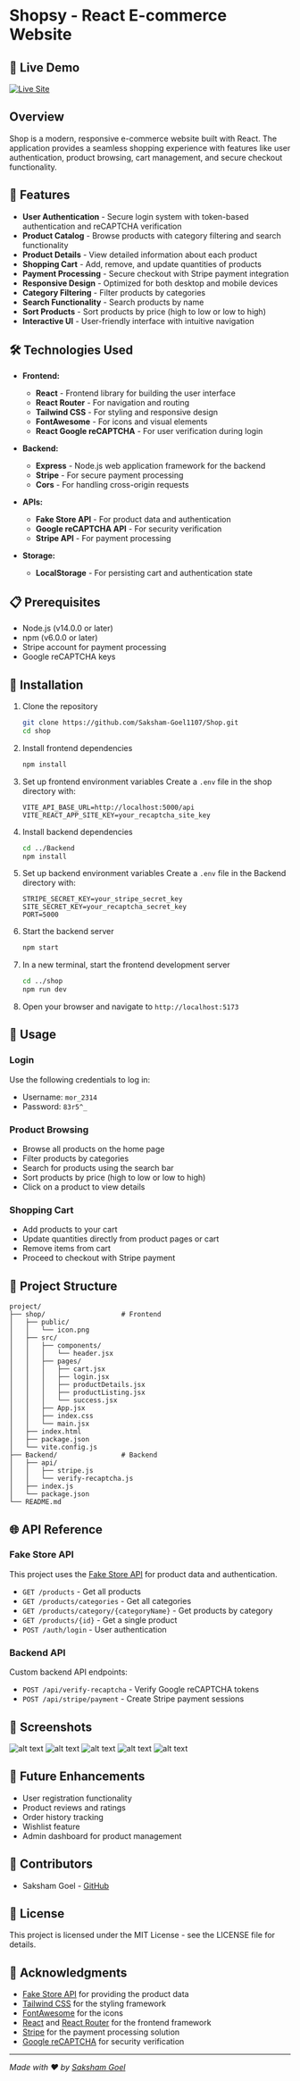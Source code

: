 # Shopsy - React E-commerce Website

## 🚀 Live Demo

[![Live Site](https://img.shields.io/badge/Live%20Demo-Online-green)](https://shopify-tau-seven.vercel.app)

## Overview

Shop is a modern, responsive e-commerce website built with React. The application provides a seamless shopping experience with features like user authentication, product browsing, cart management, and secure checkout functionality.

## 🚀 Features

- **User Authentication** - Secure login system with token-based authentication and reCAPTCHA verification
- **Product Catalog** - Browse products with category filtering and search functionality
- **Product Details** - View detailed information about each product
- **Shopping Cart** - Add, remove, and update quantities of products
- **Payment Processing** - Secure checkout with Stripe payment integration
- **Responsive Design** - Optimized for both desktop and mobile devices
- **Category Filtering** - Filter products by categories
- **Search Functionality** - Search products by name
- **Sort Products** - Sort products by price (high to low or low to high)
- **Interactive UI** - User-friendly interface with intuitive navigation

## 🛠️ Technologies Used

- **Frontend:**
  - **React** - Frontend library for building the user interface
  - **React Router** - For navigation and routing
  - **Tailwind CSS** - For styling and responsive design
  - **FontAwesome** - For icons and visual elements
  - **React Google reCAPTCHA** - For user verification during login

- **Backend:**
  - **Express** - Node.js web application framework for the backend
  - **Stripe** - For secure payment processing
  - **Cors** - For handling cross-origin requests

- **APIs:**
  - **Fake Store API** - For product data and authentication
  - **Google reCAPTCHA API** - For security verification
  - **Stripe API** - For payment processing

- **Storage:**
  - **LocalStorage** - For persisting cart and authentication state

## 📋 Prerequisites

- Node.js (v14.0.0 or later)
- npm (v6.0.0 or later)
- Stripe account for payment processing
- Google reCAPTCHA keys

## 🔧 Installation

1. Clone the repository
   ```bash
   git clone https://github.com/Saksham-Goel1107/Shop.git
   cd shop
   ```

2. Install frontend dependencies
   ```bash
   npm install
   ```

3. Set up frontend environment variables
   Create a `.env` file in the shop directory with:
   ```
   VITE_API_BASE_URL=http://localhost:5000/api
   VITE_REACT_APP_SITE_KEY=your_recaptcha_site_key
   ```

4. Install backend dependencies
   ```bash
   cd ../Backend
   npm install
   ```

5. Set up backend environment variables
   Create a `.env` file in the Backend directory with:
   ```
   STRIPE_SECRET_KEY=your_stripe_secret_key
   SITE_SECRET_KEY=your_recaptcha_secret_key
   PORT=5000
   ```

6. Start the backend server
   ```bash
   npm start
   ```

7. In a new terminal, start the frontend development server
   ```bash
   cd ../shop
   npm run dev
   ```

8. Open your browser and navigate to `http://localhost:5173`

## 🔑 Usage

### Login
Use the following credentials to log in:
- Username: `mor_2314`
- Password: `83r5^_`

### Product Browsing
- Browse all products on the home page
- Filter products by categories
- Search for products using the search bar
- Sort products by price (high to low or low to high)
- Click on a product to view details

### Shopping Cart
- Add products to your cart
- Update quantities directly from product pages or cart
- Remove items from cart
- Proceed to checkout with Stripe payment

## 📁 Project Structure

```
project/
├── shop/                   # Frontend
│   ├── public/
│   │   └── icon.png
│   ├── src/
│   │   ├── components/
│   │   │   └── header.jsx
│   │   ├── pages/
│   │   │   ├── cart.jsx
│   │   │   ├── login.jsx
│   │   │   ├── productDetails.jsx
│   │   │   ├── productListing.jsx
│   │   │   └── success.jsx
│   │   ├── App.jsx
│   │   ├── index.css
│   │   └── main.jsx
│   ├── index.html
│   ├── package.json
│   └── vite.config.js
├── Backend/                # Backend
│   ├── api/
│   │   ├── stripe.js
│   │   └── verify-recaptcha.js
│   ├── index.js
│   └── package.json
└── README.md
```

## 🌐 API Reference

### Fake Store API
This project uses the [Fake Store API](https://fakestoreapi.com/docs) for product data and authentication.

- `GET /products` - Get all products
- `GET /products/categories` - Get all categories
- `GET /products/category/{categoryName}` - Get products by category
- `GET /products/{id}` - Get a single product
- `POST /auth/login` - User authentication

### Backend API
Custom backend API endpoints:

- `POST /api/verify-recaptcha` - Verify Google reCAPTCHA tokens
- `POST /api/stripe/payment` - Create Stripe payment sessions

## 📸 Screenshots

![alt text](image.png)
![alt text](image-4.png)
![alt text](image-2.png)
![alt text](image-1.png)
![alt text](image-3.png)

## 🚀 Future Enhancements

- User registration functionality
- Product reviews and ratings
- Order history tracking
- Wishlist feature
- Admin dashboard for product management

## 👥 Contributors

- Saksham Goel - [GitHub](https://github.com/Saksham-Goel1107/)

## 📝 License

This project is licensed under the MIT License - see the LICENSE file for details.

## 🙏 Acknowledgments

- [Fake Store API](https://fakestoreapi.com/) for providing the product data
- [Tailwind CSS](https://tailwindcss.com/) for the styling framework
- [FontAwesome](https://fontawesome.com/) for the icons
- [React](https://reactjs.org/) and [React Router](https://reactrouter.com/) for the frontend framework
- [Stripe](https://stripe.com/) for the payment processing solution
- [Google reCAPTCHA](https://www.google.com/recaptcha/) for security verification

---

*Made with ❤️ by [Saksham Goel](https://github.com/Saksham-Goel1107)*
